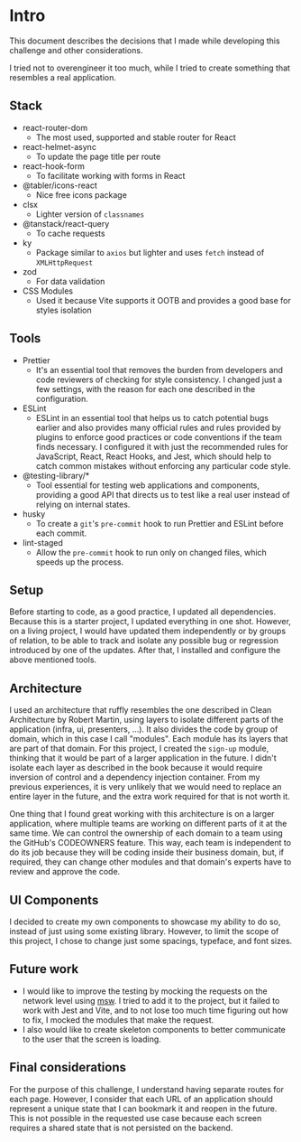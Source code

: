 # Intro

This document describes the decisions that I made while developing this challenge and other considerations.

I tried not to overengineer it too much, while I tried to create something that resembles a real application.

## Stack

- react-router-dom
  - The most used, supported and stable router for React
- react-helmet-async
  - To update the page title per route
- react-hook-form
  - To facilitate working with forms in React
- @tabler/icons-react
  - Nice free icons package
- clsx
  - Lighter version of `classnames`
- @tanstack/react-query
  - To cache requests
- ky
  - Package similar to `axios` but lighter and uses `fetch` instead of `XMLHttpRequest`
- zod
  - For data validation
- CSS Modules
  - Used it because Vite supports it OOTB and provides a good base for styles isolation

## Tools

- Prettier
  - It's an essential tool that removes the burden from developers and code reviewers of checking for style consistency. I changed just a few settings, with the reason for each one described in the configuration.
- ESLint
  - ESLint in an essential tool that helps us to catch potential bugs earlier and also provides many official rules and rules provided by plugins to enforce good practices or code conventions if the team finds necessary. I configured it with just the recommended rules for JavaScript, React, React Hooks, and Jest, which should help to catch common mistakes without enforcing any particular code style.
- @testing-library/\*
  - Tool essential for testing web applications and components, providing a good API that directs us to test like a real user instead of relying on internal states.
- husky
  - To create a `git`'s `pre-commit` hook to run Prettier and ESLint before each commit.
- lint-staged
  - Allow the `pre-commit` hook to run only on changed files, which speeds up the process.

## Setup

Before starting to code, as a good practice, I updated all dependencies. Because this is a starter project, I updated everything in one shot. However, on a living project, I would have updated them independently or by groups of relation, to be able to track and isolate any possible bug or regression introduced by one of the updates. After that, I installed and configure the above mentioned tools.

## Architecture

I used an architecture that ruffly resembles the one described in Clean Architecture by Robert Martin, using layers to isolate different parts of the application (infra, ui, presenters, ...). It also divides the code by group of domain, which in this case I call "modules". Each module has its layers that are part of that domain. For this project, I created the `sign-up` module, thinking that it would be part of a larger application in the future. I didn't isolate each layer as described in the book because it would require inversion of control and a dependency injection container. From my previous experiences, it is very unlikely that we would need to replace an entire layer in the future, and the extra work required for that is not worth it.

One thing that I found great working with this architecture is on a larger application, where multiple teams are working on different parts of it at the same time. We can control the ownership of each domain to a team using the GitHub's CODEOWNERS feature. This way, each team is independent to do its job because they will be coding inside their business domain, but, if required, they can change other modules and that domain's experts have to review and approve the code.

## UI Components

I decided to create my own components to showcase my ability to do so, instead of just using some existing library. However, to limit the scope of this project, I chose to change just some spacings, typeface, and font sizes.

## Future work

- I would like to improve the testing by mocking the requests on the network level using [msw](https://mswjs.io). I tried to add it to the project, but it failed to work with Jest and Vite, and to not lose too much time figuring out how to fix, I mocked the modules that make the request.
- I also would like to create skeleton components to better communicate to the user that the screen is loading.

## Final considerations

For the purpose of this challenge, I understand having separate routes for each page. However, I consider that each URL of an application should represent a unique state that I can bookmark it and reopen in the future. This is not possible in the requested use case because each screen requires a shared state that is not persisted on the backend.
